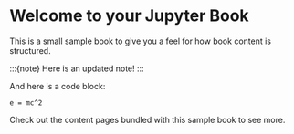 # Welcome to your Jupyter Book

This is a small sample book to give you a feel for how book content is
structured.

:::{note}
Here is an updated note!
:::

And here is a code block:

```
e = mc^2
```

Check out the content pages bundled with this sample book to see more.
